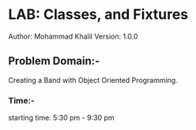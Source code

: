 # LAB: Classes, and Fixtures

Author: Mohammad Khalil
Version: 1.0.0

## Problem Domain:-

Creating a Band with Object Oriented Programming.

### Time:-

starting time: 5:30 pm - 9:30 pm
